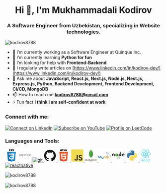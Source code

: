 <h1 align="center">Hi 👋, I'm Mukhammadali Kodirov</h1>
<h3 align="center">A Software Engineer from Uzbekistan, specializing in Website technologies.</h3>

<p align="left"> <img src="https://komarev.com/ghpvc/?username=kodirov8788&label=Profile%20views&color=0e75b6&style=flat" alt="kodirov8788" /> </p>

- 🔭 I’m currently working as a Software Engineer at Quinque Inc.
- 🌱 I’m currently learning **Python for fun**
- 🤝 I’m looking for help with **Frontend-Backend**
- 📝 I regularly write articles on [https://www.linkedin.com/in/kodirov-dev/](https://www.linkedin.com/in/kodirov-dev/)
- 💬 Ask me about **JavaScript, React.js, Next.js, Node.js, Nest.js, Express.js, Python, Backend Development, Frontend Development, CI/CD, MongoDB**
- 📫 How to reach me **kodirov8788@gmail.com**
- ⚡ Fun fact **I think i am self-confident at work**

<h3 align="left">Connect with me:</h3>
<p align="left">
<a href="https://www.linkedin.com/in/kodirov-dev/" target="blank"><img align="center" src="https://raw.githubusercontent.com/rahuldkjain/github-profile-readme-generator/master/src/images/icons/Social/linked-in-alt.svg" alt="Connect on LinkedIn" height="30" width="40" /></a>
<a href="https://www.youtube.com/@mukhammadalikodirov2527?si=cuyv6bbpxxm2rsec" target="blank"><img align="center" src="https://raw.githubusercontent.com/rahuldkjain/github-profile-readme-generator/master/src/images/icons/Social/youtube.svg" alt="Subscribe on YouTube" height="30" width="40" /></a>
<a href="https://leetcode.com/kodirov8788/" target="blank"><img align="center" src="https://raw.githubusercontent.com/rahuldkjain/github-profile-readme-generator/master/src/images/icons/Social/leet-code.svg" alt="Profile on LeetCode" height="30" width="40" /></a>
</p>

<h3 align="left">Languages and Tools:</h3>
<p align="left">
  <a href="https://www.w3schools.com/css/" target="_blank" rel="noreferrer"> <img src="https://raw.githubusercontent.com/devicons/devicon/master/icons/css3/css3-original-wordmark.svg" alt="css3" width="40" height="40"/> </a>
  <a href="https://expressjs.com" target="_blank" rel="noreferrer"> <img src="https://raw.githubusercontent.com/devicons/devicon/master/icons/express/express-original-wordmark.svg" alt="express" width="40" height="40"/> </a>
  <a href="https://git-scm.com/" target="_blank" rel="noreferrer"> <img src="https://www.vectorlogo.zone/logos/git-scm/git-scm-icon.svg" alt="git" width="40" height="40"/> </a>
  <a href="https://github.com/" target="_blank" rel="noreferrer"> <img src="https://raw.githubusercontent.com/devicons/devicon/master/icons/github/github-original.svg" alt="github" width="40" height="40"/> </a>
  <a href="https://www.w3.org/html/" target="_blank" rel="noreferrer"> <img src="https://raw.githubusercontent.com/devicons/devicon/master/icons/html5/html5-original-wordmark.svg" alt="html5" width="40" height="40"/> </a>
  <a href="https://developer.mozilla.org/en-US/docs/Web/JavaScript" target="_blank" rel="noreferrer"> <img src="https://raw.githubusercontent.com/devicons/devicon/master/icons/javascript/javascript-original.svg" alt="javascript" width="40" height="40"/> </a>
  <a href="https://www.mongodb.com/" target="_blank" rel="noreferrer"> <img src="https://raw.githubusercontent.com/devicons/devicon/master/icons/mongodb/mongodb-original-wordmark.svg" alt="mongodb" width="40" height="40"/> </a>
  <a href="https://www.mysql.com/" target="_blank" rel="noreferrer"> <img src="https://raw.githubusercontent.com/devicons/devicon/master/icons/mysql/mysql-original-wordmark.svg" alt="mysql" width="40" height="40"/> </a>
  <a href="https://nodejs.org" target="_blank" rel="noreferrer"> <img src="https://raw.githubusercontent.com/devicons/devicon/master/icons/nodejs/nodejs-original-wordmark.svg" alt="nodejs" width="40" height="40"/> </a>
  <a href="https://www.python.org" target="_blank" rel="noreferrer"> <img src="https://raw.githubusercontent.com/devicons/devicon/master/icons/python/python-original.svg" alt="python" width="40" height="40"/> </a>
  <a href="https://reactjs.org/" target="_blank" rel="noreferrer"> <img src="https://raw.githubusercontent.com/devicons/devicon/master/icons/react/react-original-wordmark.svg" alt="react" width="40" height="40"/> </a>
  <a href="https://reactnative.dev/" target="_blank" rel="noreferrer"> <img src="https://reactnative.dev/img/header_logo.svg" alt="reactnative" width="40" height="40"/> </a>
</p>

<p><img align="center" src="https://github-readme-stats.vercel.app/api/top-langs?username=kodirov8788&show_icons=true&locale=en&layout=compact" alt="kodirov8788" /></p>

<p><img align="center" src="https://github-readme-streak-stats.herokuapp.com/?user=kodirov8788&" alt="kodirov8788" /></p>
